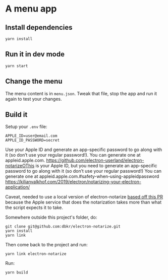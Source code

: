 # A menu app

## Install dependencies
```
yarn install
```

## Run it in dev mode
```
yarn start
```

## Change the menu
The menu content is in `menu.json`. Tweak that file, stop the app and run it
again to test your changes.

## Build it
Setup your `.env` file:
```
APPLE_ID=user@email.com
APPLE_ID_PASSWORD=secret
```
Use your Apple ID and generate an app-specific password to go along with it (so don’t use your regular password!). You can generate one at appleid.apple.com.
https://github.com/electron-userland/electron-notarizeOThis is your Apple ID, but you need to generate an app-specific password to go along with it (so don’t use your regular password!) You can generate one at appleid.apple.com.#safety-when-using-appleidpassword
https://kilianvalkhof.com/2019/electron/notarizing-your-electron-application/

Caveat, needed to use a local version of electron-notarize [based off this PR](https://github.com/electron/electron-notarize/pull/14) because the Apple service that does the notarization takes more than what the script expects it to take.

Somewhere outside this project's folder, do:

```
git clone git@github.com:dbkr/electron-notarize.git
yarn install
yarn link
```

Then come back to the project and run:
```
yarn link electron-notarize
```

Run:
```
yarn build
```
